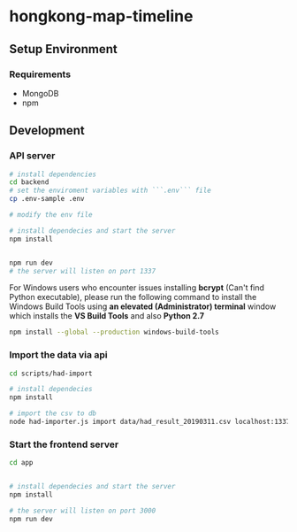 # hongkong-map-timeline

## Setup Environment

### Requirements

- MongoDB
- npm

## Development

### API server

```bash
# install dependencies
cd backend
# set the enviroment variables with ```.env``` file
cp .env-sample .env

# modify the env file

# install dependecies and start the server
npm install


npm run dev
# the server will listen on port 1337
```

For Windows users who encounter issues installing **bcrypt** (Can't find Python executable), please run the following command to install the Windows Build Tools using **an elevated (Administrator) terminal** window which installs the **VS Build Tools** and also **Python 2.7**

```bash
npm install --global --production windows-build-tools
```

### Import the data via api

```bash
cd scripts/had-import

# install dependecies
npm install

# import the csv to db
node had-importer.js import data/had_result_20190311.csv localhost:1337

```

### Start the frontend server

```bash
cd app


# install dependecies and start the server
npm install

# the server will listen on port 3000
npm run dev
```
